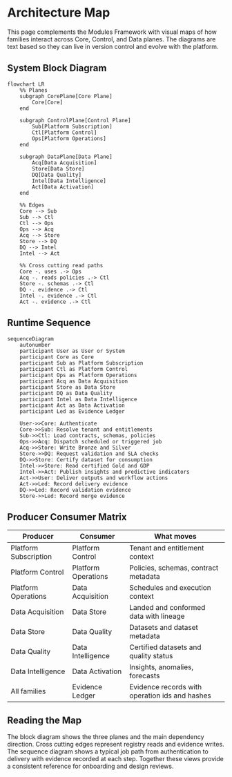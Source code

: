 # Architecture Map

This page complements the Modules Framework with visual maps of how families interact across Core, Control, and Data planes. The diagrams are text based so they can live in version control and evolve with the platform.

## System Block Diagram

```mermaid
flowchart LR
    %% Planes
    subgraph CorePlane[Core Plane]
        Core[Core]
    end

    subgraph ControlPlane[Control Plane]
        Sub[Platform Subscription]
        Ctl[Platform Control]
        Ops[Platform Operations]
    end

    subgraph DataPlane[Data Plane]
        Acq[Data Acquisition]
        Store[Data Store]
        DQ[Data Quality]
        Intel[Data Intelligence]
        Act[Data Activation]
    end

    %% Edges
    Core --> Sub
    Sub --> Ctl
    Ctl --> Ops
    Ops --> Acq
    Acq --> Store
    Store --> DQ
    DQ --> Intel
    Intel --> Act

    %% Cross cutting read paths
    Core -. uses .-> Ops
    Acq -. reads policies .-> Ctl
    Store -. schemas .-> Ctl
    DQ -. evidence .-> Ctl
    Intel -. evidence .-> Ctl
    Act -. evidence .-> Ctl
```

## Runtime Sequence

```mermaid
sequenceDiagram
    autonumber
    participant User as User or System
    participant Core as Core
    participant Sub as Platform Subscription
    participant Ctl as Platform Control
    participant Ops as Platform Operations
    participant Acq as Data Acquisition
    participant Store as Data Store
    participant DQ as Data Quality
    participant Intel as Data Intelligence
    participant Act as Data Activation
    participant Led as Evidence Ledger

    User->>Core: Authenticate
    Core->>Sub: Resolve tenant and entitlements
    Sub->>Ctl: Load contracts, schemas, policies
    Ops->>Acq: Dispatch scheduled or triggered job
    Acq->>Store: Write Bronze and Silver
    Store->>DQ: Request validation and SLA checks
    DQ->>Store: Certify dataset for consumption
    Intel->>Store: Read certified Gold and GDP
    Intel->>Act: Publish insights and predictive indicators
    Act->>User: Deliver outputs and workflow actions
    Act->>Led: Record delivery evidence
    DQ->>Led: Record validation evidence
    Store->>Led: Record merge evidence
```

## Producer Consumer Matrix

| Producer | Consumer | What moves |
|----------|----------|------------|
| Platform Subscription | Platform Control | Tenant and entitlement context |
| Platform Control | Platform Operations | Policies, schemas, contract metadata |
| Platform Operations | Data Acquisition | Schedules and execution context |
| Data Acquisition | Data Store | Landed and conformed data with lineage |
| Data Store | Data Quality | Datasets and dataset metadata |
| Data Quality | Data Intelligence | Certified datasets and quality status |
| Data Intelligence | Data Activation | Insights, anomalies, forecasts |
| All families | Evidence Ledger | Evidence records with operation ids and hashes |

## Reading the Map

The block diagram shows the three planes and the main dependency direction. Cross cutting edges represent registry reads and evidence writes. The sequence diagram shows a typical job path from authentication to delivery with evidence recorded at each step. Together these views provide a consistent reference for onboarding and design reviews.
